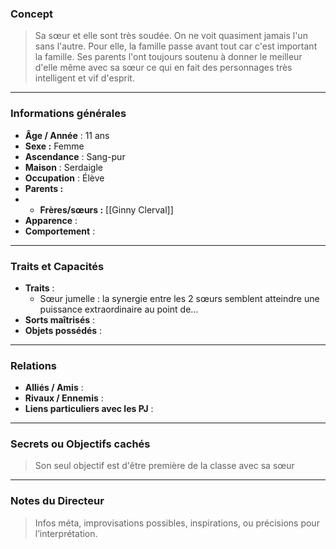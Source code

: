 ### Concept
> Sa sœur et elle sont très soudée. On ne voit quasiment jamais l'un sans l'autre. Pour elle, la famille passe avant tout car c'est important la famille. Ses parents l'ont toujours soutenu à donner le meilleur d'elle même avec sa sœur ce qui en fait des personnages très intelligent et vif d'esprit.

---

### Informations générales
- **Âge / Année** : 11 ans
- **Sexe :** Femme
- **Ascendance** : Sang-pur
- **Maison** : Serdaigle
- **Occupation** : Élève
- **Parents :**
- - **Frères/sœurs :** [[Ginny Clerval]]
- **Apparence** : 
- **Comportement** : 


---

### Traits et Capacités
- **Traits** : 
	- Sœur jumelle : la synergie entre les 2 sœurs semblent atteindre une puissance extraordinaire au point de...
- **Sorts maîtrisés** : 
- **Objets possédés** : 

---

### Relations
- **Alliés / Amis** : 
- **Rivaux / Ennemis** : 
- **Liens particuliers avec les PJ** : 

---

### Secrets ou Objectifs cachés
> Son seul objectif est d'être première de la classe avec sa sœur

---

### Notes du Directeur
> Infos méta, improvisations possibles, inspirations, ou précisions pour l’interprétation.


